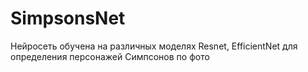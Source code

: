 # SimpsonsNet

Нейросеть обучена на различных моделях Resnet, EfficientNet для определения персонажей Симпсонов по фото
